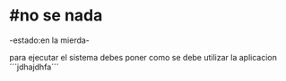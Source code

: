 <h1> #no se nada</h1>
-estado:en la mierda-

para ejecutar el sistema debes poner como se debe utilizar la aplicacion
´´´jdhajdhfa´´´
